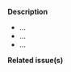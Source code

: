 <!--   Thank you for your contribution. Before you submit the pull request:
1. Follow our contribution guidelines
2. Test your changes and attach their results to the pull request.
3. Update the relevant documentation.
-->

**Description**

- ...
- ...
- ...

**Related issue(s)**
<!-- If you refer to a particular issue, provide its number, otherwise, remove this section.
For example, `Resolves #123`, `Fixes #43`, or `See also #33`. The `See also #33` option will not automatically close the issue after the PR merge. -->
